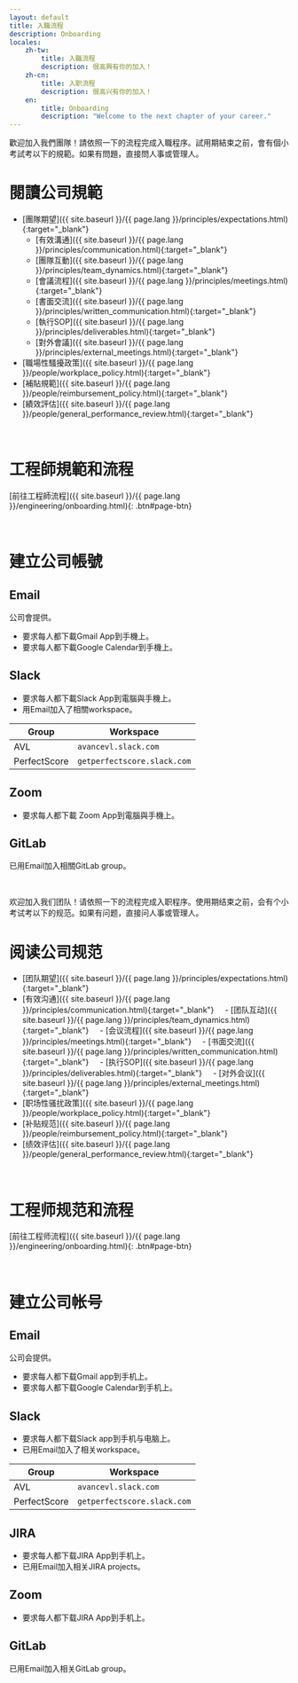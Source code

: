 ```yaml
---
layout: default
title: 入職流程
description: Onboarding
locales:
    zh-tw:
        title: 入職流程
        description: 很高興有你的加入！
    zh-cn:
        title: 入职流程
        description: 很高兴有你的加入！
    en:
        title: Onboarding
        description: "Welcome to the next chapter of your career."
---
```


<a name="zh-tw"></a>

歡迎加入我們團隊！請依照一下的流程完成入職程序。試用期結束之前，會有個小考試考以下的規範。如果有問題，直接問人事或管理人。

# 閱讀公司規範

- [團隊期望]({{ site.baseurl }}/{{ page.lang }}/principles/expectations.html){:target="_blank"}
	- [有效溝通]({{ site.baseurl }}/{{ page.lang }}/principles/communication.html){:target="_blank"}
    - [團隊互動]({{ site.baseurl }}/{{ page.lang }}/principles/team_dynamics.html){:target="_blank"}
    - [會議流程]({{ site.baseurl }}/{{ page.lang }}/principles/meetings.html){:target="_blank"}
    - [書面交流]({{ site.baseurl }}/{{ page.lang }}/principles/written_communication.html){:target="_blank"}
    - [執行SOP]({{ site.baseurl }}/{{ page.lang }}/principles/deliverables.html){:target="_blank"}
    - [對外會議]({{ site.baseurl }}/{{ page.lang }}/principles/external_meetings.html){:target="_blank"}
- [職場性騷擾政策]({{ site.baseurl }}/{{ page.lang }}/people/workplace_policy.html){:target="_blank"}
- [補貼規範]({{ site.baseurl }}/{{ page.lang }}/people/reimbursement_policy.html){:target="_blank"}
- [績效評估]({{ site.baseurl }}/{{ page.lang }}/people/general_performance_review.html){:target="_blank"}

<br>

# 工程師規範和流程

[前往工程師流程]({{ site.baseurl }}/{{ page.lang }}/engineering/onboarding.html){: .btn#page-btn}

<br>

# 建立公司帳號

## Email

公司會提供。
* 要求每人都下載Gmail App到手機上。
* 要求每人都下載Google Calendar到手機上。

## Slack

* 要求每人都下載Slack App到電腦與手機上。
* 用Email加入了相關workspace。

| Group | Workspace |
| --- | --- |
| AVL | `avancevl.slack.com` |
| PerfectScore | `getperfectscore.slack.com` |

## Zoom

* 要求每人都下載 Zoom App到電腦與手機上。

## GitLab

已用Email加入相關GitLab group。

<br>

<a name="zh-cn"></a>

欢迎加入我们团队！请依照一下的流程完成入职程序。使用期结束之前，会有个小考试考以下的规范。如果有问题，直接问人事或管理人。

# 阅读公司规范

- [团队期望]({{ site.baseurl }}/{{ page.lang }}/principles/expectations.html){:target="_blank"}
- [有效沟通]({{ site.baseurl }}/{{ page.lang }}/principles/communication.html){:target="_blank"}
    - [团队互动]({{ site.baseurl }}/{{ page.lang }}/principles/team_dynamics.html){:target="_blank"}
    - [会议流程]({{ site.baseurl }}/{{ page.lang }}/principles/meetings.html){:target="_blank"}
    - [书面交流]({{ site.baseurl }}/{{ page.lang }}/principles/written_communication.html){:target="_blank"}
    - [执行SOP]({{ site.baseurl }}/{{ page.lang }}/principles/deliverables.html){:target="_blank"}
    - [对外会议]({{ site.baseurl }}/{{ page.lang }}/principles/external_meetings.html){:target="_blank"}
- [职场性骚扰政策]({{ site.baseurl }}/{{ page.lang }}/people/workplace_policy.html){:target="_blank"}
- [补贴规范]({{ site.baseurl }}/{{ page.lang }}/people/reimbursement_policy.html){:target="_blank"}
- [绩效评估]({{ site.baseurl }}/{{ page.lang }}/people/general_performance_review.html){:target="_blank"}

<br>

# 工程师规范和流程

[前往工程师流程]({{ site.baseurl }}/{{ page.lang }}/engineering/onboarding.html){: .btn#page-btn}

<br>

# 建立公司帐号

## Email

公司会提供。
* 要求每人都下载Gmail app到手机上。
* 要求每人都下载Google Calendar到手机上。

## Slack

* 要求每人都下载Slack app到手机与电脑上。
* 已用Email加入了相关workspace。

| Group | Workspace |
| --- | --- |
| AVL | `avancevl.slack.com` |
| PerfectScore | `getperfectscore.slack.com` |

## JIRA

* 要求每人都下载JIRA App到手机上。
* 已用Email加入相关JIRA projects。

## Zoom

* 要求每人都下载JIRA App到手机上。

## GitLab

已用Email加入相关GitLab group。

